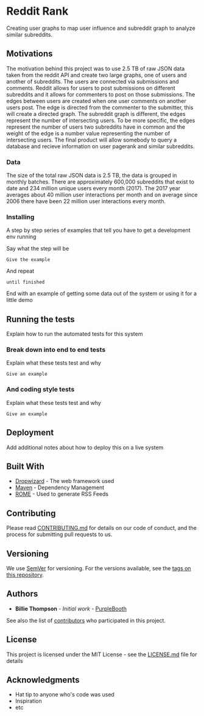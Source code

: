 # Reddit Rank

Creating user graphs to map user influence and subreddit graph to analyze similar subreddits.

## Motivations

The motivation behind this project was to use 2.5 TB of raw JSON data taken from the reddit API and
create two large graphs, one of users and another of subreddits. The users are connected via submissions
and comments. Reddit allows for users to post submissions on different subreddits and it allows for commenters
to post on those submissions. The edges between users are created when one user comments on another users post.
The edge is directed from the commenter to the submitter, this will create a directed graph. The subreddit
graph is different, the edges represent the number of intersecting users. To be more specific, the edges
represent the number of users two subreddits have in common and the weight of the edge is a number value
representing the number of intersecting users. The final product will allow somebody to query a database
and recieve information on user pagerank and similar subreddits.

### Data

The size of the total raw JSON data is 2.5 TB, the data is grouped in monthly batches. There are approximately
600,000 subreddits that exist to date and 234 million unique users every month (2017).  The 2017 year averages
about 40 million user interactions per month and on average since 2006 there have been 22 million user interactions
every month. 

### Installing

A step by step series of examples that tell you have to get a development env running

Say what the step will be

```
Give the example
```

And repeat

```
until finished
```

End with an example of getting some data out of the system or using it for a little demo

## Running the tests

Explain how to run the automated tests for this system

### Break down into end to end tests

Explain what these tests test and why

```
Give an example
```

### And coding style tests

Explain what these tests test and why

```
Give an example
```

## Deployment

Add additional notes about how to deploy this on a live system

## Built With

* [Dropwizard](http://www.dropwizard.io/1.0.2/docs/) - The web framework used
* [Maven](https://maven.apache.org/) - Dependency Management
* [ROME](https://rometools.github.io/rome/) - Used to generate RSS Feeds

## Contributing

Please read [CONTRIBUTING.md](https://gist.github.com/PurpleBooth/b24679402957c63ec426) for details on our code of conduct, and the process for submitting pull requests to us.

## Versioning

We use [SemVer](http://semver.org/) for versioning. For the versions available, see the [tags on this repository](https://github.com/your/project/tags). 

## Authors

* **Billie Thompson** - *Initial work* - [PurpleBooth](https://github.com/PurpleBooth)

See also the list of [contributors](https://github.com/your/project/contributors) who participated in this project.

## License

This project is licensed under the MIT License - see the [LICENSE.md](LICENSE.md) file for details

## Acknowledgments

* Hat tip to anyone who's code was used
* Inspiration
* etc